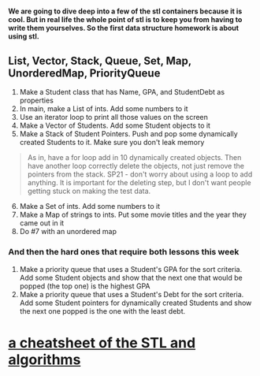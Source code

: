 #### We are going to dive deep into a few of the stl containers because it is cool.  But in real life the whole point of stl is to keep you from having to write them yourselves.  So the first data structure homework is about using stl.

## List, Vector, Stack, Queue, Set, Map, UnorderedMap, PriorityQueue

1. Make a Student class that has Name, GPA, and StudentDebt as properties
2. In main, make a List of ints.  Add some numbers to it
3. Use an iterator loop to print all those values on the screen
4. Make a Vector of Students.  Add some Student objects to it
5. Make a Stack of Student Pointers.  Push and pop some dynamically created Students to it.  Make sure you don't leak memory
> As in, have a for loop add in 10 dynamically created objects.  Then have another loop correctly delete the objects, not just remove the pointers from the stack.  SP21 - don't worry about using a loop to add anything.  It is important for the deleting step, but I don't want people getting stuck on making the test data.
6. Make a Set of ints.  Add some numbers to it
7. Make a Map of strings to ints.  Put some movie titles and the year they came out in it
8. Do #7 with an unordered map

### And then the hard ones that require both lessons this week

1. Make a priority queue that uses a Student's GPA for the sort criteria.  Add some Student objects and show that the next one that would be popped (the top one) is the highest GPA
2. Make a priority queue that uses a Student's Debt for the sort criteria.  Add some Student pointers for dynamically created Students and show the next one popped is the one with the least debt.

# [a cheatsheet of the STL and algorithms](https://github.com/gibsjose/cpp-cheat-sheet/blob/master/Data%20Structures%20and%20Algorithms.md)
